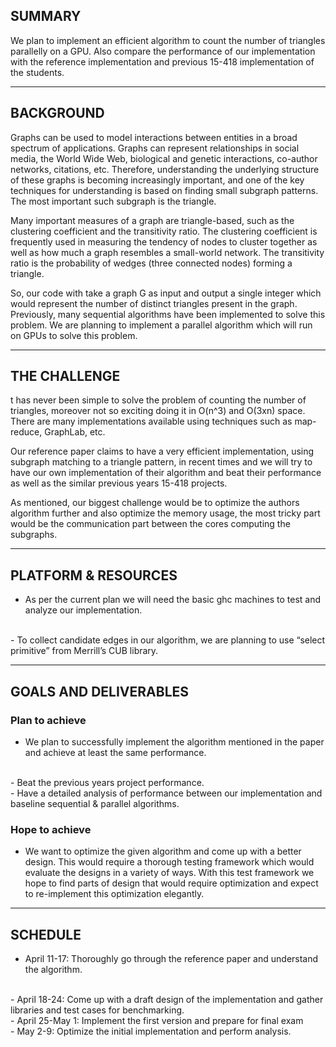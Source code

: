 ## SUMMARY
We plan to implement an efficient algorithm to count the number of triangles
parallelly on a GPU. Also compare the performance of our implementation with the
reference implementation and previous 15-418 implementation of the students. 

---

## BACKGROUND

Graphs can be used to model interactions between entities in a broad spectrum of
applications. Graphs can represent relationships in social media, the World Wide
Web, biological and genetic interactions, co-author networks, citations, etc.
Therefore, understanding the underlying structure of these graphs is becoming
increasingly important, and one of the key techniques for understanding is based
on finding small subgraph patterns. The most important such subgraph is the
triangle.

Many important measures of a graph are triangle-based, such as the clustering
coefficient and the transitivity ratio. The clustering coefficient is frequently
used in measuring the tendency of nodes to cluster together as well as how much
a graph resembles a small-world network. The transitivity ratio is the
probability of wedges (three connected nodes) forming a triangle.

So, our code with take a graph G as input and output a single integer which
would represent the number of distinct triangles present in the graph.
Previously, many sequential algorithms have been implemented to solve this
problem. We are planning to implement a parallel algorithm which will run on
GPUs to solve this problem.

---

## THE CHALLENGE

t has never been simple to solve the problem of counting the number of
triangles, moreover not so exciting doing it in O(n^3) and O(3xn) space. There
are many implementations available using techniques such as map-reduce,
GraphLab, etc. 

Our reference paper claims to have a very efficient implementation, using
subgraph matching to a triangle pattern, in recent times and we will try to have
our own implementation of their algorithm and beat their performance as well as
the similar previous years 15-418 projects.

As mentioned, our biggest challenge would be to optimize the authors algorithm
further and also optimize the memory usage, the most tricky part would be the
communication part between the cores computing the subgraphs.

---

## PLATFORM & RESOURCES

- As per the current plan we will need the basic ghc machines to test and analyze our implementation.
<br>
- To collect candidate edges in our algorithm, we are planning to use “select primitive” from Merrill’s CUB library.
<br>

---

## GOALS AND DELIVERABLES

### Plan to achieve

- We plan to successfully implement the algorithm mentioned in the paper and
achieve at least the same performance. 
<br>
- Beat the previous years project performance.
<br>
- Have a detailed analysis of performance between our implementation and baseline
sequential & parallel algorithms.
<br>

### Hope to achieve

- We want to optimize the given algorithm and come up with a better design. This
  would require a thorough testing framework which would evaluate the designs in
  a variety of ways. With this test framework we hope to find parts of design
  that would require optimization and expect to re-implement this optimization
  elegantly. 

---

## SCHEDULE

- April 11-17: Thoroughly go through the reference paper and understand the
  algorithm. 
<br>
- April 18-24: Come up with a draft design of the implementation and gather
  libraries and test cases for benchmarking.  
<br>
- April 25-May 1: Implement the first version and prepare for final exam 
<br>
- May 2-9: Optimize the initial implementation and perform analysis. 
<br>

